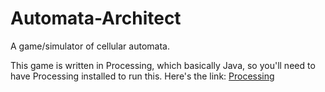# Automata-Architect
A game/simulator of cellular automata.

This game is written in Processing, which basically Java, so you'll need to have Processing installed to run this.
Here's the link: [Processing]("https://processing.org/download")
